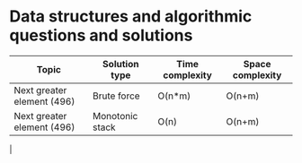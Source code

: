 # Data structures and algorithmic questions and solutions

| Topic                                | Solution type                    | Time complexity    | Space complexity    |
|--------------------------------------|----------------------------------|--------------------|---------------------|
| Next greater element (496)           | Brute force                      | O(n*m)             | O(n+m)              |
| Next greater element (496)           | Monotonic stack                  | O(n)               | O(n+m)              |
|                          
